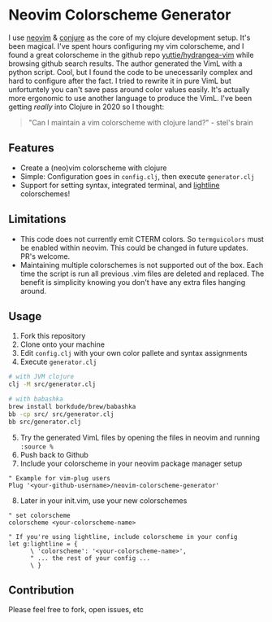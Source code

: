 # Neovim Colorscheme Generator

I use [neovim](https://neovim.io) & [conjure](https://conjure.fun) as the core of my clojure development setup. It's been magical. I've spent hours configuring my vim colorscheme, and I found a great colorscheme in the github repo [yuttie/hydrangea-vim](https://github.com/yuttie/hydrangea-vim) while browsing github search results. The author generated the VimL with a python script. Cool, but I found the code to be unecessarily complex and hard to configure after the fact. I tried to rewrite it in pure VimL but unfortuntely you can't save pass around color values easily. It's actually more ergonomic to use another language to produce the VimL. I've been getting *really* into Clojure in 2020 so I thought:
> "Can I maintain a vim colorscheme with clojure land?" - stel's brain

Features
-----------------------------
* Create a (neo)vim colorscheme with clojure
* Simple: Configuration goes in `config.clj`, then execute `generator.clj`
* Support for setting syntax, integrated terminal, and [lightline](https://github.com/itchyny/lightline.vim) colorschemes!

Limitations
-----------------------------
* This code does not currently emit CTERM colors. So `termguicolors` must be enabled within neovim. This could be changed in future updates. PR's welcome.
* Maintaining multiple colorschemes is not supported out of the box. Each time the script is run all previous .vim files are deleted and replaced. The benefit is simplicity knowing you don't have any extra files hanging around.

Usage
------------------------------
1. Fork this repository
2. Clone onto your machine
3. Edit `config.clj` with your own color pallete and syntax assignments
4. Execute `generator.clj`

```bash
# with JVM clojure
clj -M src/generator.clj

# with babashka
brew install borkdude/brew/babashka
bb -cp src/ src/generator.clj
bb src/generator.clj
```

5. Try the generated VimL files by opening the files in neovim and running `:source %`
6. Push back to Github
7. Include your colorscheme in your neovim package manager setup

```viml
" Example for vim-plug users
Plug '<your-github-username>/neovim-colorscheme-generator'
```

8. Later in your init.vim, use your new colorschemes

```viml
" set colorscheme
colorscheme <your-colorscheme-name>

" If you're using lightline, include colorscheme in your config
let g:lightline = {
      \ 'colorscheme': '<your-colorscheme-name>',
      " ... the rest of your config ...
      \ }
```

## Contribution
Please feel free to fork, open issues, etc
